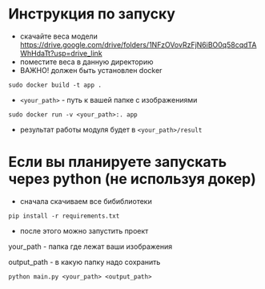 # Инструкция по запуску

- скачайте веса модели https://drive.google.com/drive/folders/1NFzOVovRzFjN6iBO0q58cqdTAWhHdaTt?usp=drive_link
- поместите веса в данную директорию
- ВАЖНО! должен быть установлен docker

```
sudo docker build -t app .
```


- ```<your_path>``` - путь к вашей папке с изображениями

```
sudo docker run -v <your_path>:. app
```
  
- результат работы модуля будет в ```<your_path>/result```

# Если вы планируете запускать через python (не используя докер)

- сначала скачиваем все бибиблиотеки
```
pip install -r requirements.txt
```

- после этого можно запустить проект

your_path - папка где лежат ваши изображения 

output_path - в какую папку надо сохранить

```
python main.py <your_path> <output_path>
```
